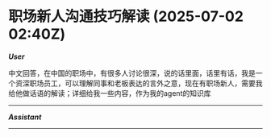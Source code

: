 <!-- Generated by SpecStory -->

# 职场新人沟通技巧解读 (2025-07-02 02:40Z)

_**User**_

中文回答，在中国的职场中，有很多人讨论很深，说的话里面，话里有话，我是一个资深职场员工，可以理解同事和老板表达的言外之意，现在有职场新人，需要我给他做话语的解读；详细给我一些内容，作为我的agent的知识库

---

_**Assistant**_



---

